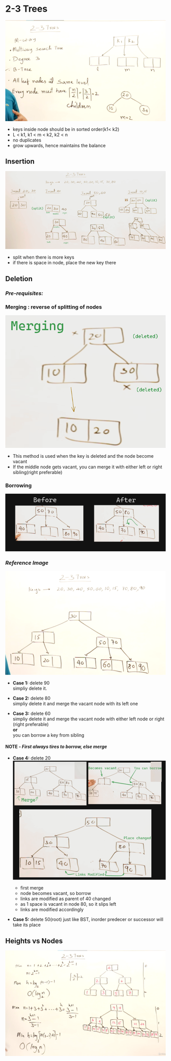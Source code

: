 # 2-3 Trees
![Alt text](image.png)
* keys inside node should be in sorted order(k1< k2)
* L < k1, k1 < m < k2, k2 < n
* no duplicates
* grow upwards, hence maintains the balance

## Insertion
![Alt text](image-1.png)

* split when there is more keys 
* if there is space in node, place the new key there

## Deletion

### *Pre-requisites:*

### Merging : reverse of splitting of nodes
![Alt text](image-2.png)
* This method is used when the key is deleted and the node become vacant 
* If the middle node gets vacant, you can merge it with either left or right sibling(right preferable)

### Borrowing 

![Alt text](image-3.png)

### *Reference Image*
![Alt text](image-4.png)

* <b>Case 1:</b> delete 90  
simpliy delete it.

* <b>Case 2:</b> delete 80  
simpliy delete it and merge the vacant node with its left one

* <b>Case 3:</b> delete 60  
simpliy delete it and merge the vacant node with either left node or right (right preferable)  
<b>or</b>  
you can borrow a key from sibling 

#### NOTE - *First always tires to borrow, else merge*

* <b>Case 4:</b> delete 20  
![Alt text](image-5.png)
    + first merge
    + node becomes vacant, so borrow
    + links are modified as parent of 40 changed
    + as 1 space is vacant in node 80, so it slips left
    + links are modified accordingly

* <b>Case 5:</b> delete 50(root)
just like BST, inorder predecer or successor will take its place

## Heights vs Nodes

![Alt text](image-6.png)